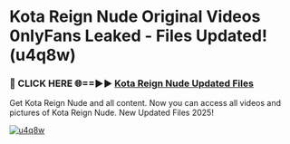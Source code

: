 # Kota Reign Nude Original Videos 0nlyFans Leaked - Files Updated! (u4q8w)

<h3>🔴 CLICK HERE 🌐==►► <a href="https://tinyurl.com/52m3yx9h" rel="nofollow">Kota Reign Nude Updated Files</a></h3>

Get Kota Reign Nude and all content. Now you can access all videos and pictures of Kota Reign Nude. New Updated Files 2025!

[![u4q8w](https://i.imgur.com/TnHtlc8.gif)](https://tinyurl.com/52m3yx9h)
